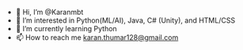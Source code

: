 - 👋 Hi, I’m @Karanmbt
- 👀 I’m interested in Python(ML/AI), Java, C# (Unity), and HTML/CSS
- 🌱 I’m currently learning Python
- 📫 How to reach me karan.thumar128@gmail.com

<!---
Karanmbt/Karanmbt is a ✨ special ✨ repository because its `README.md` (this file) appears on your GitHub profile.
You can click the Preview link to take a look at your changes.
--->
